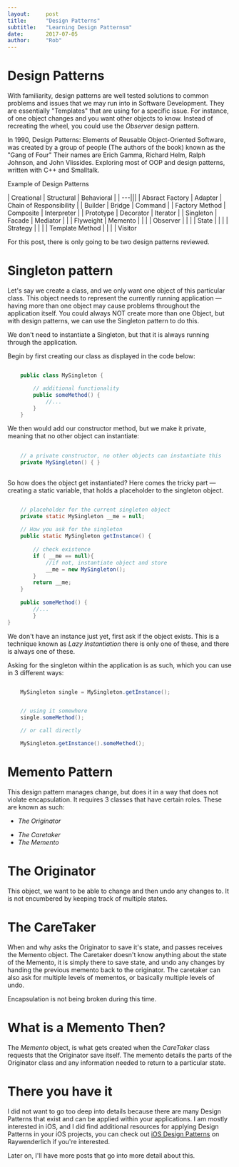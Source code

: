 ```yaml
---
layout:     post
title:      "Design Patterns"
subtitle:   "Learning Design Patternsm"
date:       2017-07-05 
author:     "Rob"
---
```


# Design Patterns

With familiarity, design patterns are well tested solutions to common problems and issues that we may run into in Software Development. They are essentially "Templates" that are using for a specific issue. For instance, of one object changes and you want other objects to know. Instead of recreating the wheel, you could use the _Observer_ design pattern.

In 1990, Design Patterns: Elements of Reusable Object-Oriented Software, was created by a group of people (The authors of the book) known as the "Gang of Four" Their names are Erich Gamma, Richard Helm, Ralph Johnson, and John Vlissides. Exploring most of OOP and design patterns, written with C++ and Smalltalk. 


Example of Design Patterns

| Creational | Structural   | Behavioral | 
| ---|||
| Absract Factory  | Adapter   | Chain of Responsibility     |
| Builder | Bridge   | Command     |
| Factory Method  | Composite   | Interpreter     |
| Prototype  | Decorator  | Iterator      |
| Singleton  | Facade  | Mediator     |
|   | Flyweight  | Memento     |
|                  |             | Observer     |
|                  |             | State     |
|                  |             | Strategy     |
|                  |             | Template Method     |
|                  |                   | Visitor

For this post, there is only going to be two design patterns reviewed. 

# Singleton pattern

Let's say we create a class, and we only want one object of this particular class. This object needs to represent the currently running application — having more than one object may cause problems throughout the application itself. You could always NOT create more than one Object, but with design patterns, we can use the Singleton pattern to do this. 

We don't need to instantiate a Singleton, but that it is always running through the application. 

Begin by first creating our class as displayed in the code below: 

```java

    public class MySingleton {

        // additional functionality
        public someMethod() {
            //...
        }
    }
```

We then would add our constructor method, but we make it private, meaning that no other object can instantiate: 

```java
    
    // a private constructor, no other objects can instantiate this
    private MySingleton() { } 
    
```

So how does the object get instantiated? Here comes the tricky part — creating a static variable, that holds a placeholder to the singleton object. 

```java 

    // placeholder for the current singleton object
    private static MySingleton __me = null;
    
    // How you ask for the singleton
    public static MySingleton getInstance() {
    
        // check existence
        if ( __me == null){
            //if not, instantiate object and store
            __me = new MySingleton();
        }
        return __me;
    }
    
    public someMethod() {
        //...
        }
}
```

We don't have an instance just yet, first ask if the object exists. This is a technique known as _Lazy Instantiation_ there is only one of these, and there is always one of these. 

Asking for the singleton within the application is as such, which you can use in 3 different ways:

```java

    MySingleton single = MySingleton.getInstance();


    // using it somewhere
    single.someMethod();

    // or call directly

    MySingleton.getInstance().someMethod();
```

# Memento Pattern

This design pattern manages change, but does it in a way that does not violate encapsulation. It requires 3 classes that have certain roles. These are known as such: 

* _The Originator_
- _The Caretaker_
- _The Memento_

# The Originator

This object, we want to be able to change and then undo any changes to. It is not encumbered by keeping track of multiple states. 

# The CareTaker

When and why asks the Originator to save it's state, and passes receives the Memento object. The Caretaker doesn't know anything about the state of the Memento, it is simply there to save state, and undo any changes by handing the previous memento back to the originator. The caretaker can also ask for multiple levels of mementos, or basically multiple levels of undo. 

Encapsulation is not being broken during this time. 

# What is a Memento Then?

The _Memento_ object, is what gets created when the _CareTaker_ class requests that the Originator save itself. The memento details the parts of the Originator class and any information needed to return to a particular state. 

# There you have it

I did not want to go too deep into details because there are many Design Patterns that exist and can be applied within your applications. I am mostly interested in iOS, and I did find additional resources for applying Design Patterns in your iOS projects, you can check out <a href="https://www.raywenderlich.com/46988/ios-design-patterns">iOS Design Patterns</a> on Raywenderlich if you're interested. 

Later on, I'll have more posts that go into more detail about this. 